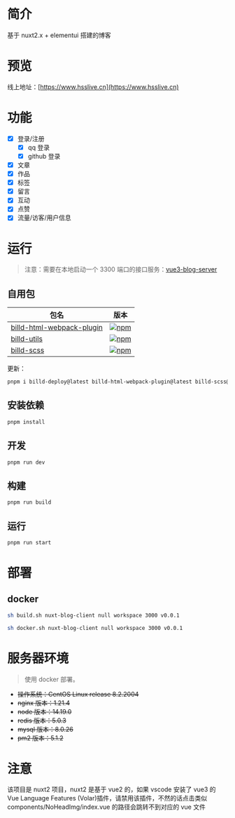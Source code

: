 # 简介

基于 nuxt2.x + elementui 搭建的博客

# 预览

线上地址：[https://www.hsslive.cn](https://www.hsslive.cn)

# 功能

- [x] 登录/注册
  - [x] qq 登录
  - [x] github 登录
- [x] 文章
- [x] 作品
- [x] 标签
- [x] 留言
- [x] 互动
- [x] 点赞
- [x] 流量/访客/用户信息

# 运行

> 注意：需要在本地启动一个 3300 端口的接口服务：[vue3-blog-server](https://github.com/galaxy-s10/vue3-blog-server)

## 自用包

| 包名                                                                                 | 版本                                                                                                                      |
| ------------------------------------------------------------------------------------ | ------------------------------------------------------------------------------------------------------------------------- |
| [billd-html-webpack-plugin](https://github.com/galaxy-s10/billd-html-webpack-plugin) | [![npm](https://img.shields.io/npm/v/billd-html-webpack-plugin)](https://www.npmjs.com/package/billd-html-webpack-plugin) |
| [billd-utils](https://github.com/galaxy-s10/billd-utils)                             | [![npm](https://img.shields.io/npm/v/billd-utils)](https://www.npmjs.com/package/billd-utils)                             |
| [billd-scss](https://github.com/galaxy-s10/billd-scss)                               | [![npm](https://img.shields.io/npm/v/billd-scss)](https://www.npmjs.com/package/billd-scss)                               |

更新：

```sh
pnpm i billd-deploy@latest billd-html-webpack-plugin@latest billd-scss@latest billd-utils@latest
```

## 安装依赖

```sh
pnpm install
```

## 开发

```sh
pnpm run dev
```

## 构建

```sh
pnpm run build
```

## 运行

```sh
pnpm run start
```

# 部署

## docker

```sh
sh build.sh nuxt-blog-client null workspace 3000 v0.0.1
```

```sh
sh docker.sh nuxt-blog-client null workspace 3000 v0.0.1
```

# 服务器环境

> 使用 docker 部署。

- ~~操作系统：CentOS Linux release 8.2.2004~~
- ~~nginx 版本：1.21.4~~
- ~~node 版本：14.19.0~~
- ~~redis 版本：5.0.3~~
- ~~mysql 版本：8.0.26~~
- ~~pm2 版本：5.1.2~~

# 注意

该项目是 nuxt2 项目，nuxt2 是基于 vue2 的，如果 vscode 安装了 vue3 的 Vue Language Features (Volar)插件，请禁用该插件，不然的话点击类似 components/NoHeadImg/index.vue 的路径会跳转不到对应的 vue 文件
